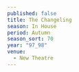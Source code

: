 ```yaml
---
published: false
title: The Changeling
season: In House
period: Autumn
season_sort: 70
year: "97_98"
venue:
  - New Theatre
---
```



